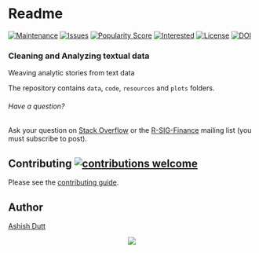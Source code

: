 # Readme
[![Maintenance](https://img.shields.io/badge/Maintained%3F-yes-green.svg)](https://github.com/duttashi/text-analysis/graphs/commit-activity)
[![Issues](https://img.shields.io/github/issues/duttashi/text-analysis.svg)](https://github.com/duttashi/text-analysis/issues)
[![Popularity Score](https://img.shields.io/github/forks/duttashi/text-analysis.svg)](https://github.com/duttashi/text-analysis/network)
[![Interested](https://img.shields.io/github/stars/duttashi/text-analysis.svg)](https://github.com/duttashi/text-analysis/stargazers)
[![License](https://img.shields.io/github/license/duttashi/text-analysis.svg)](https://github.com/duttashi/text-analysis/blob/master/LICENSE)
[![DOI](https://zenodo.org/badge/DOI/10.5281/zenodo.1489352.svg)](https://doi.org/10.5281/zenodo.1489352)
### Cleaning and Analyzing textual data

Weaving analytic stories from text data

The repository contains `data`, `code`, `resources` and `plots` folders.

###### Have a question?

Ask your question on [Stack Overflow](http://stackoverflow.com/questions/tagged/r)
or the [R-SIG-Finance](https://stat.ethz.ch/mailman/listinfo/r-sig-finance)
mailing list (you must subscribe to post).

## Contributing [![contributions welcome](https://img.shields.io/badge/contributions-welcome-brightgreen.svg?style=flat)](https://github.com/duttashi/text-analysis/issues)

Please see the [contributing guide](CONTRIBUTING.md).

## Author
[Ashish Dutt](https://duttashi.github.io/about/)


<p align="center">
<a href="https://www.paypal.me/ashishdutt">
<img src="https://www.paypalobjects.com/en_US/i/btn/btn_donate_LG.gif" />
</a>
</p>


